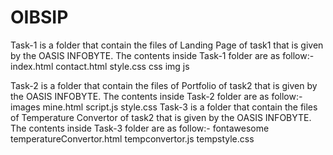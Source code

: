 # OIBSIP
Task-1 is a folder that contain the files of Landing Page of task1 that is given by the OASIS INFOBYTE. 
  The contents inside Task-1 folder are as follow:-
   index.html
   contact.html
   style.css
   css
   img
   js
   
Task-2 is a folder that contain the files of Portfolio of task2 that is given by the OASIS INFOBYTE.
   The contents inside Task-2 folder are as follow:-
   images
   mine.html
   script.js
   style.css
Task-3 is a folder that contain the files of Temperature Convertor of task2 that is given by the OASIS INFOBYTE.
  The contents inside Task-3 folder are as follow:-
    fontawesome
    temperatureConvertor.html
    tempconvertor.js
    tempstyle.css
  
